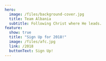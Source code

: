 ```yaml
---
hero:
  image: /files/background-cover.jpg
  title: Team Albania
  subtitle: Following Christ where He leads.
feature:
  show: true
  title: "Sign Up for 2018!"
  image: /files/afc.jpg
  link: /2018
  buttonText: Sign Up!
---
```

